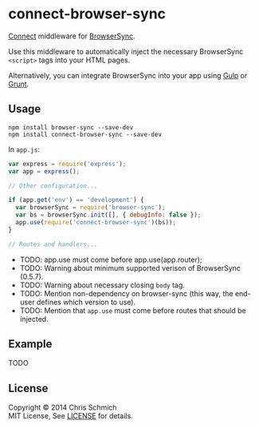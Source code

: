 # connect-browser-sync

[Connect](https://github.com/senchalabs/connect) middleware for [BrowserSync](https://github.com/shakyShane/browser-sync).

Use this middleware to automatically inject the necessary BrowserSync `<script>` tags into your HTML pages.

Alternatively, you can integrate BrowserSync into your app using [Gulp](https://github.com/shakyShane/gulp-browser-sync) or [Grunt](https://github.com/shakyShane/grunt-browser-sync).

## Usage

```
npm install browser-sync --save-dev
npm install connect-browser-sync --save-dev
```

In `app.js`:

```javascript
var express = require('express');
var app = express();

// Other configuration...

if (app.get('env') == 'development') {
  var browserSync = require('browser-sync');
  var bs = browserSync.init([], { debugInfo: false });
  app.use(require('connect-browser-sync')(bs));
}

// Routes and handlers...
```

- TODO: app.use must come before app.use(app.router);
- TODO: Warning about minimum supported verison of BrowserSync (0.5.7).
- TODO: Warning about necessary closing `body` tag.
- TODO: Mention non-dependency on browser-sync (this way, the end-user defines which version to use).
- TODO: Mention that `app.use` must come before routes that should be injected.

## Example

TODO

## License

Copyright &copy; 2014 Chris Schmich
<br>
MIT License, See [LICENSE](LICENSE) for details.
